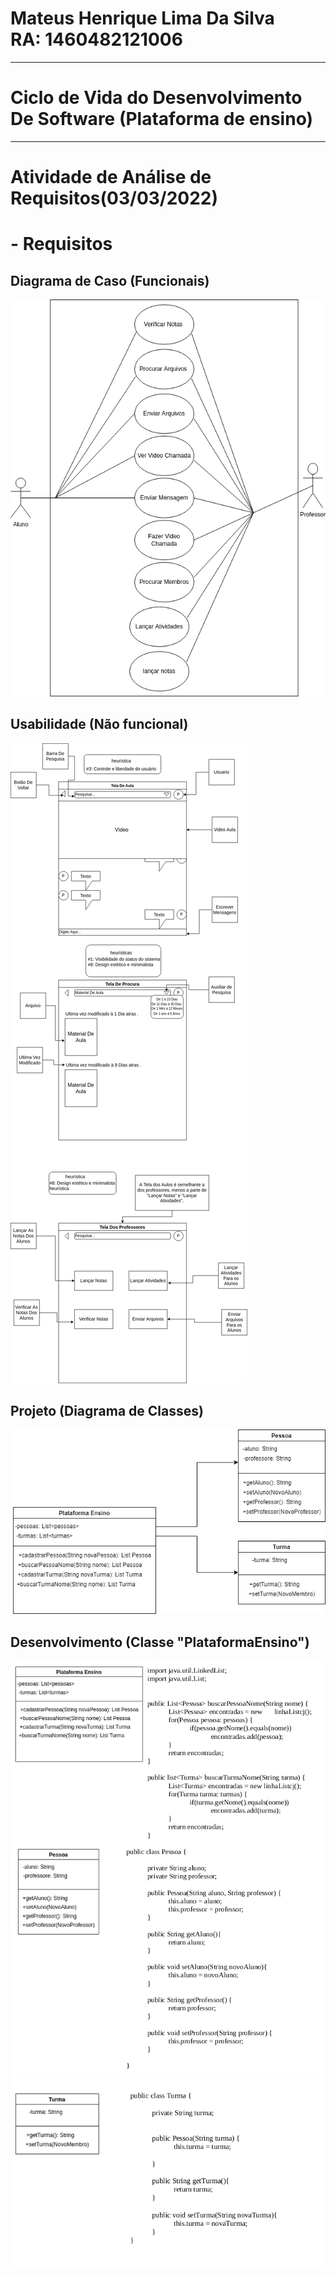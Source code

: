 # Mateus Henrique Lima Da Silva  <br> RA: 	1460482121006
---
# Ciclo de Vida do Desenvolvimento De Software (Plataforma de ensino)
---
# Atividade de Análise de Requisitos(03/03/2022)
# - Requisitos

## Diagrama de Caso  (Funcionais)
<img src="https://github.com/mateushlsilva/bertoti/blob/main/engenharia_de_software_1/requisitos_funcionais/requisitosFuncionais.png" alt="requisito funcional">

## Usabilidade  (Não funcional)
<img src="https://github.com/mateushlsilva/bertoti/blob/main/engenharia_de_software_1/requisistos_nao_funcionais/requisitosNaoFuncionais.png" alt="requisito não funcional">


## Projeto (Diagrama de Classes)
<img src="https://github.com/mateushlsilva/bertoti/blob/main/engenharia_de_software_1/diagrama_de_classes/progeto_de_sistemas.png" alt="diagrama de classes">

## Desenvolvimento (Classe "PlataformaEnsino")
<img src="https://github.com/mateushlsilva/bertoti/blob/main/engenharia_de_software_1/diagrama_de_classes/diagrama_java.png" alt="diagrama usando java" >
<img src="https://github.com/mateushlsilva/bertoti/blob/main/engenharia_de_software_1/diagrama_de_classes/diagrama_turma_java.png" alt="diagrama usando java" >

